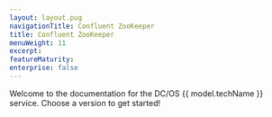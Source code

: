 ```yaml
---
layout: layout.pug
navigationTitle: Confluent ZooKeeper
title: Confluent ZooKeeper
menuWeight: 11
excerpt:
featureMaturity:
enterprise: false
---
```


Welcome to the documentation for the DC/OS {{ model.techName }} service. Choose a version to get started!
